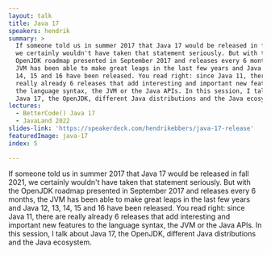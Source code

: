 ```yaml
---
layout: talk
title: Java 17
speakers: hendrik
summary: >
  If someone told us in summer 2017 that Java 17 would be released in fall 2021,
  we certainly wouldn't have taken that statement seriously. But with the
  OpenJDK roadmap presented in September 2017 and releases every 6 months, the
  JVM has been able to make great leaps in the last few years and Java 12, 13,
  14, 15 and 16 have been released. You read right: since Java 11, there are
  really already 6 releases that add interesting and important new features to
  the language syntax, the JVM or the Java APIs. In this session, I talk about
  Java 17, the OpenJDK, different Java distributions and the Java ecosystem.
lectures:
  - BetterCode() Java 17
  - JavaLand 2022
slides-link: 'https://speakerdeck.com/hendrikebbers/java-17-release'
featuredImage: java-17
index: 5

---
```


If someone told us in summer 2017 that Java 17 would be released in fall 2021, we certainly wouldn't have taken that statement seriously. But with the OpenJDK roadmap presented in September 2017 and releases every 6 months, the JVM has been able to make great leaps in the last few years and Java 12, 13, 14, 15 and 16 have been released. You read right: since Java 11, there are really already 6 releases that add interesting and important new features to the language syntax, the JVM or the Java APIs. In this session, I talk about Java 17, the OpenJDK, different Java distributions and the Java ecosystem.
